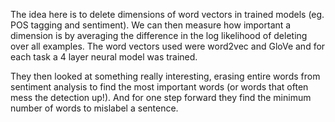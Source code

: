 The idea here is to delete dimensions of word vectors in trained models (eg. POS tagging and sentiment). We can then measure how important a dimension is by averaging the difference in the log likelihood of deleting over all examples. The word vectors used were word2vec and GloVe and for each task a 4 layer neural model was trained.

They then looked at something really interesting, erasing entire words from sentiment analysis to find the most important words (or words that often mess the detection up!). And for one step forward they find the minimum number of words to mislabel a sentence.
